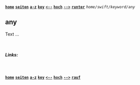 <!-- Navigation top -->
[__`home`__][home] [__`seiten`__][seiten] [__`a-z`__][content] [__`key`__][content2] [__`<--`__][left] [__`hoch`__][up] [__`-->`__][right] [__`runter`__][bottom] _`home/swift/keyword/any`_

<!-- Navigation links -->
[home]:     ./home
[seiten]:   ./home-pages
[content]:  ./home-content-az
[content2]: ./swift-keyword-az
[left]:     ./swift-keyword-any  
[up]:       ./swift-keywords
[right]:    ./swift-keyword-as      
[top]:      #
[bottom]:   #links

<!-- CONTENT START ############################################## -->

## any

Text ...

<!-- Content navigation -->
[](#) [](#) [](#)

<!-- ToDos -->
<!-- 
-->

<!--
### CHAPTER

#### SUBCHAPTER
-->

<!-- Program code -->
<!--
```swift
// Programmcode
```
-->

<!-- CONTENT END ############################################## -->

<!-- Comment [__`rauf`__][top] [__`runter`__][bottom] -->

<!-- Links --> <br> 
##### Links:
<!--
[`TEXT`](LINK) _<sub>`by Apple Dokumentation`</sub>_
[`TEXT`](LINK) _<sub>`by Swift.org`</sub>_
[`TEXT`](LINK) _<sub>`by AUTHOR, YEAR`</sub>_
-->

<!--
##### Videos:
[`"TEXT"`](LINK) _<sub>`by AUTHOR, YEAR, Xmin`</sub>_
-->

<!-- Navigation bottom --> <br>
<!-- ###### <sub>_</sub> Ersatz Sprungmarke, wenn keine Links -->
[__`home`__][home] [__`seiten`__][seiten] [__`a-z`__][content] [__`key`__][content2] [__`<--`__][left] [__`hoch`__][up] [__`-->`__][right] [__`rauf`__][top]
